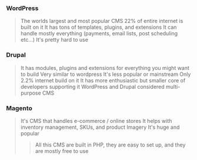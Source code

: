 ### WordPress
> The worlds largest and most popular CMS
> 22% of entire internet is built on it
> It has tons of templates, plugins, and extensions
> It can handle mostly everything (payments, email lists, post scheduling etc...)
> It's pretty hard to use

### Drupal
> It has modules, plugins and extensions for everything you might want to build
> Very similar to wordpress
> It's less popular or mainstream 
> Only 2.2% internet build on it
> It has more enthusiastic but smaller core of developers supporting it
> WordPress and Drupal considered multi-purpose CMS


### Magento
> It's CMS that handles e-commerce / online stores
> It helps with inventory management, SKUs, and product Imagery
> It's huge and popular
>> All this CMS are built in PHP, they are easy to set up, and they are mostly free to use

